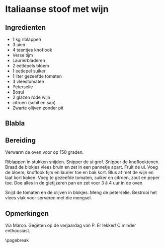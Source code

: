 # Italiaanse stoof met wijn

## Ingredienten

  * 1 kg riblappen
  * 3 uien
  * 4 teentjes knoflook
  * Verse tijm
  * Laurierbladeren
  * 2 eetlepels bloem
  * 1 eetlepel suiker
  * 1 liter gezeefde tomaten
  * 3 vleestomaten
  * Peterselie
  * Bosui
  * 2 glazen rode wijn
  * citroen (schil en sap)
  * Zwarte olijven zonder pit

## Blabla

## Bereiding

Verwarm de oven voor op 150 graden.

Riblappen in stukken snijden. Snipper de ui grof. Snipper de knoflooktenen.
Braad de blokjes vlees bruin en zet in een pannetje apart.
Fruit de ui. Voeg de bloem, knoflook tijm en laurier toe en bak kort. Blus af met de wijn en laat kort koken. Voeg te gezeefde tomaten, suiker en citroen, zout en peper toe.
Doe alles in de gietijzeren pan en zet voor 3 á 4 uur in de oven.

Snijd de tomaten en de olijven in blokjes. Meng de peterselie. Bestrooi het vlees vlak voor serveren met die mengsel.

## Opmerkingen

Via Marco. Gegeten op de verjaardag van P. Er lekker! C minder enthousiast.

\pagebreak
